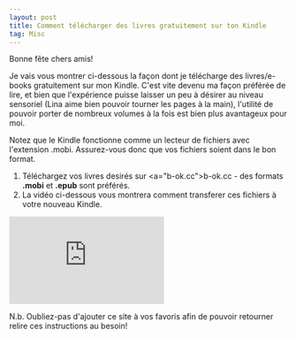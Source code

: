 ```yaml
---
layout: post
title: Comment télécharger des livres gratuitement sur ton Kindle
tag: Misc
---
```

Bonne fête chers amis! 

Je vais vous montrer ci-dessous la façon dont je télécharge des livres/e-books gratuitement sur mon Kindle. C'est vite devenu ma façon préférée de lire, et bien que l'expérience puisse laisser un peu à désirer au niveau sensoriel (Lina aime bien pouvoir tourner les pages à la main), l'utilité de pouvoir porter de nombreux volumes à la fois est bien plus avantageux pour moi.


Notez que le Kindle fonctionne comme un lecteur de fichiers avec l'extension .mobi. Assurez-vous donc que vos fichiers soient dans le bon format.

1. Téléchargez vos livres desirés sur <a="b-ok.cc">b-ok.cc</a> - des formats <b>.mobi</b> et <b>.epub</b> sont préférés.
2. La vidéo ci-dessous vous montrera comment transferer ces fichiers à votre nouveau Kindle.

<iframe width="280" height="158" src="https://www.youtube.com/embed/mkEbXxx9VBI" title="YouTube video player" frameborder="0" allow="accelerometer; autoplay; clipboard-write; encrypted-media; gyroscope; picture-in-picture" allowfullscreen></iframe>

<br>

N.b. Oubliez-pas d'ajouter ce site à vos favoris afin de pouvoir retourner relire ces instructions au besoin!
